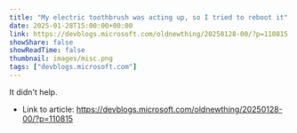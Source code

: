 ```yaml
---
title: "My electric toothbrush was acting up, so I tried to reboot it"
date: 2025-01-28T15:00:00+00:00
link: https://devblogs.microsoft.com/oldnewthing/20250128-00/?p=110815
showShare: false
showReadTime: false
thumbnail: images/misc.png
tags: ["devblogs.microsoft.com"]
---
```

It didn't help.

- Link to article: https://devblogs.microsoft.com/oldnewthing/20250128-00/?p=110815